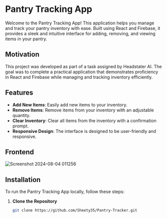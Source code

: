 # Pantry Tracking App

Welcome to the Pantry Tracking App! This application helps you manage and track your pantry inventory with ease. Built using React and Firebase, it provides a sleek and intuitive interface for adding, removing, and viewing items in your pantry.

## Motivation

This project was developed as part of a task assigned by Headstater AI. The goal was to complete a practical application that demonstrates proficiency in React and Firebase while managing and tracking inventory efficiently.

## Features

- **Add New Items**: Easily add new items to your inventory.
- **Remove Items**: Remove items from your inventory with an adjustable quantity.
- **Clear Inventory**: Clear all items from the inventory with a confirmation prompt.
- **Responsive Design**: The interface is designed to be user-friendly and responsive.

## Frontend
![Screenshot 2024-08-04 011256](https://github.com/user-attachments/assets/3ae1486d-c814-490d-8e1a-d7d343204af9)



## Installation

To run the Pantry Tracking App locally, follow these steps:

1. **Clone the Repository**

   ```bash
   git clone https://github.com/Sheety35/Pantry-Tracker.git

